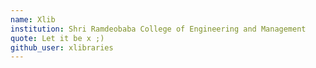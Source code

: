 ```yaml
---
name: Xlib
institution: Shri Ramdeobaba College of Engineering and Management
quote: Let it be x ;)
github_user: xlibraries
---
```

